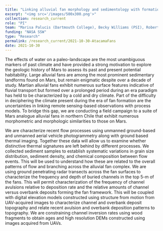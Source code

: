 ```yaml
---
title: "Linking alluvial fan morphology and sedimentology with formation processes via martian analog studies in the AtacamaDesert, Chile"
excerpt: "<img src='/images/500x300.png'>"
collection: research_current
role: "PI"
team: "Marisa Palucis (Dartmouth College), Becky Williams (PSI), Robert Craddock (Smithsonian)"
funding: "NASA SSW"
type: "Research"
permalink: /research_current/2021-10-30-AtacamaFans
date: 2021-10-30
---
```



The effects of water on a paleo-landscape are the most unambiguous markers of past climate and have provided a strong motivation to explore the geologic history of Mars to assess its past and present potential habitability. Large alluvial fans are among the most prominent sedimentary landforms found on Mars, but remain enigmatic despite over a decade of study. Martian alluvial fans exhibit numerous surface features indicative of fluvial transport but formed over a prolonged period during an era paradigm has held to be characterized by a cold and dry climate. Part of the difficulty in deciphering the climate present during the era of fan formation are the uncertainties in linking remote sensing-based observations with process models. To bridge this gap, we are conducting a field campaign to a suite of Mars analogue alluvial fans in northern Chile that exhibit numerous morphometric and morphologic similarities to those on Mars.

We are characterize recent flow processes using unmanned ground-based and unmanned aerial vehicle photogrammetry along with ground based thermal imaging. Together these data will allow us to examine whether distinctive thermal signatures are left behind by different processes. We collected sediment samples to establish systematic variations in grain size distribution, sediment density, and chemical composition between flow events. This will be used to understand how these are related to the overall patterns of flow and branching across the alluvial fan complex. We are using ground penetrating radar transects across the fan surfaces to characterize the frequency and depth of buried channels in the top 5-m of the fans. This will permit characterization of the frequency of channel avulsions relative to deposition rate and the relative amounts of channel versus overbank deposits forming the fan framework. This will be coupled with digital elevation models constructed using structure from motion from UAV-acquired images to characterize channel and overbank deposit topography and relate recent avulsion and overbank deposition patterns to topography. We are constraining channel inversion rates using wood fragments to obtain ages and high resolution DEMs constructed using images acquired from UAVs.

